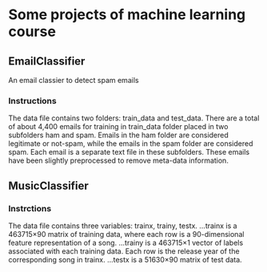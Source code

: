 # Some projects of machine learning course
## EmailClassifier
An email classier to detect spam emails
### Instructions
The data file contains two folders: train_data and test_data.
There are a total of about 4,400 emails for training in train_data folder placed in two subfolders ham and spam. Emails in the ham folder are considered legitimate or not-spam, while the emails in the spam folder are considered spam. Each email is a separate text file in these subfolders. These emails have been slightly preprocessed to remove meta-data information.
## MusicClassifier
### Instrctions
The data file contains three variables: trainx, trainy, testx.
...trainx is a 463715×90 matrix of training data, where each row is a 90-dimensional feature representation of a song.
...trainy is a 463715×1 vector of labels associated with each training data. Each row is the release year of the corresponding song in trainx.
...testx is a 51630×90 matrix of test data.
